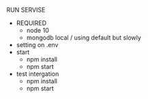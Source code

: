 RUN SERVISE
- REQUIRED
	- node 10
	- mongodb local / using default but slowly
- setting on .env
- start
	- npm install
	- npm start
- test intergation
	- npm install
	- npm start
